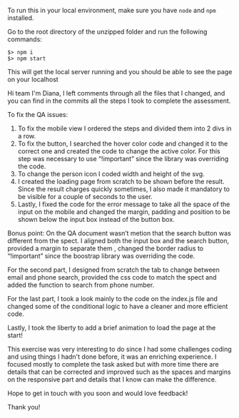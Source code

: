 To run this in your local environment, make sure you have `node` and `npm` installed.

Go to the root directory of the unzipped folder and run the following commands:
```
$> npm i
$> npm start
```
This will get the local server running and you should be able to see the page on your localhost


Hi team I'm Diana,
I left comments through all the files that I changed, and you can find in the commits all the steps I took to complete the assessment.

To fix the QA issues:
1.	To fix the mobile view I ordered the steps and divided them into 2 divs in a row.
2.	To fix the button, I searched the hover color code and changed it to the correct one and created the code to change the active color. For this step was necessary to use “!important” since the library was overriding the code.
3.	To change the person icon I coded width and height of the svg.
4.	I created the loading page from scratch to be shown before the result. Since the result charges quickly sometimes, I also made it mandatory to be visible for a couple of seconds to the user.
5.	Lastly, I fixed the code for the error message to take all the space of the input on the mobile and changed the margin, padding and position to be shown below the input box instead of the button box.

Bonus point: On the QA document wasn’t metion that the search button was different from the spect. I aligned both the input box and the search button, provided a margin to separate them , changed the border radius to “!important”  since the boostrap library was overriding the code.

For the second part, I designed from scratch the tab to change between email and phone search, provided the css code to match the spect and added the function to search from phone number.

For the last part, I took a look mainly to the code on the index.js file and changed some of the conditional logic to have a cleaner and more efficient code.

Lastly, I took the liberty to add a brief animation to load the page at the start!

This exercise was very interesting to do since I had some challenges coding and using things I hadn't done before, it was an enriching experience. I focused mostly to complete the task asked but with more time there are details that can be corrected and improved such as the spaces and margins on the responsive part and details that I know can make the difference. 

Hope to get in touch with you soon and would love feedback! 

Thank you!
